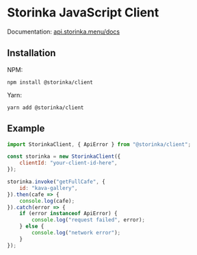 # Storinka JavaScript Client

Documentation: [api.storinka.menu/docs](https://api.storinka.menu/docs)

## Installation

NPM:

```shell script
npm install @storinka/client
```

Yarn:

```
yarn add @storinka/client
```

## Example

```javascript
import StorinkaClient, { ApiError } from "@storinka/client";

const storinka = new StorinkaClient({
    clientId: "your-client-id-here",
});

storinka.invoke("getFullCafe", {
    id: "kava-gallery",
}).then(cafe => {
    console.log(cafe);
}).catch(error => {
    if (error instanceof ApiError) {
        console.log("request failed", error);
    } else {
        console.log("network error");
    }
});
```

